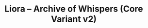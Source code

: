 ---
title: Liora – Archive of Whispers (Core Variant v2)
scene: Archive of Whispers
lens: Soul
variant: Core
detail: Macro
emotion: Stillness, Sacred Remembrance
alignment: Canonical Liora Standards
file: liora_archive-of-whispers_core-v2.png
usage:
  - Scroll Archive background
  - Mood-based whisper recall
  - Reflection overlays and tone echo scenes
  - Companion visuals for insight playback
prompt:
  A semi-realistic digital painting of Liora seated in a sacred archive, surrounded by softly glowing scrolls and ethereal light glyphs.
  Her presence is serene and grounded, evoking sacred remembrance and stillness. The atmosphere is quiet, warm, and filled with Soul Lens
  tones of lavender, rose-gold, and soft white glow. Square format, macro-level facial fidelity.
canonical: true
---